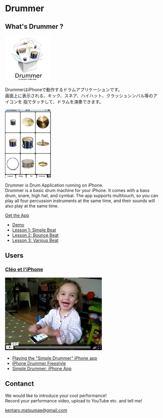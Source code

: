 <h1>Drummer</h1>

<h2>What's Drummer ? </h2>

<img src="./drummer_logo.jpg" width="150px"/>

<p>
DrummerはiPhoneで動作するドラムアプリケーションです。<br>
画面上に表示される、キック、スネア、ハイハット、クラッシュシンバル等のアイコンを 指でタッチして、ドラムを演奏できます。
</p>

<img src="./screen_shot_3x3.png" width="150px"/>

<p>
Drummer is Drum Application running on iPhone.<br>
Drummer is a basic drum machine for your iPhone. It comes with a bass drum, snare, high hat, and cymbal. The app supports multitouch, so you can play all four percussion instruments at the same time, and their sounds will also play at the same time. 
</p>

</p>
<p class="message">
<a href="http://itunes.apple.com/jp/app/drummer-lite/id405274410?mt=8">
Get the App
</a>
</p>

- [Demo](https://www.youtube.com/embed/nDh8zmNDucc)
- [Lesson 1: Simple Beat](https://www.youtube.com/embed/nGErOIdpAVY)
- [Lesson 2: Bounce Beat](https://www.youtube.com/embed/tDw0bDagTyk)
- [Lesson 3: Various Beat](https://www.youtube.com/embed/fUfXSJ7W8Vo)

<h2>Users</h2>

<h3>
<a href="http://www.flickr.com/photos/kernelpanic/3031790384/">
Cléo et l'iPhone
</a>
</h3>
<div>
<img src="cleo.png" width="320"/>
</div>


- [Playing the "Simple Drummer" iPhone app](https://www.youtube.com/embed/49CPkitzJs4)
- [iPhone Drummer Freestyle](https://www.youtube.com/embed/1k0OsFIKWBI)
- [Simple Drummer: iPhone App](https://www.youtube.com/embed/To1-J4bqZrY)

<h2>Contanct</h2>

We would like to introduce your cool performance! <br>
Record your performance video, upload to YouTube etc. and tell me!

<a href="mailto:kentaro.matsumae@gmail.com">kentaro.matsumae@gmail.com</a>
